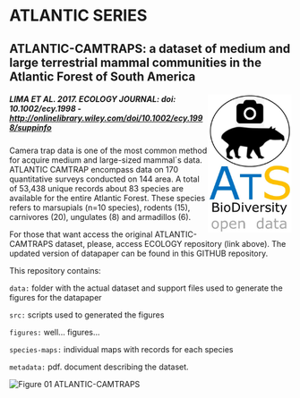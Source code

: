 # ATLANTIC SERIES

## ATLANTIC-CAMTRAPS: a dataset of medium and large terrestrial mammal communities in the Atlantic Forest of South America	

##### <img align="right" width="150" src="ats_v02_camtrap1.jpg"> LIMA ET AL. 2017. ECOLOGY JOURNAL: doi: 10.1002/ecy.1998 - http://onlinelibrary.wiley.com/doi/10.1002/ecy.1998/suppinfo

Camera trap data is one of the most common method for acquire medium and large-sized mammal´s data. ATLANTIC CAMTRAP encompass data on 170 quantitative surveys conducted on 144 area. A total of 53,438 unique records about 83 species are available for the entire Atlantic Forest. These species refers to marsupials (n=10 species), rodents (15), carnivores (20), ungulates (8) and armadillos (6). 

For those that want access the original ATLANTIC-CAMTRAPS dataset, please, access ECOLOGY repository (link above). The updated version of datapaper can be found in this GITHUB repository.

This repository contains:

```data:``` folder with the actual dataset and support files used to generate the figures for the datapaper

```src:``` scripts used to generated the figures 

```figures:``` well... figures...

```species-maps:``` individual maps with records for each species

```metadata:``` pdf. document describing the dataset.


![Figure 01 ATLANTIC-CAMTRAPS](/figures/ATLANTIC_CAMTRAPS_FIG01.jpg)
